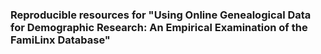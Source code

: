 ### Reproducible resources for "Using Online Genealogical Data for Demographic Research: An Empirical Examination of the FamiLinx Database"
